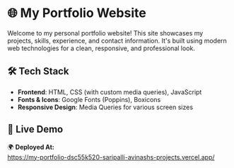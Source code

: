 # 🌐 My Portfolio Website

Welcome to my personal portfolio website! This site showcases my projects, skills, experience, and contact information. It's built using modern web technologies for a clean, responsive, and professional look.

## 🛠 Tech Stack

- **Frontend**: HTML, CSS (with custom media queries), JavaScript
- **Fonts & Icons**: Google Fonts (Poppins), Boxicons
- **Responsive Design**: Media Queries for various screen sizes

## 🚀 Live Demo

🌍 **Deployed At:**  
https://my-portfolio-dsc55k520-saripalli-avinashs-projects.vercel.app/ 


